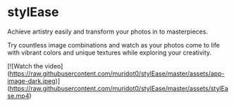 # stylEase

Achieve artistry easily and transform your photos in to masterpieces.

Try countless image combinations and watch as your photos come to life with
vibrant colors and unique textures while exploring your creativity.

[![Watch the video]
(https://raw.githubusercontent.com/muridot0/stylEase/master/assets/app-image-dark.jpeg)]
(https://raw.githubusercontent.com/muridot0/stylEase/master/assets/stylEase.mp4)